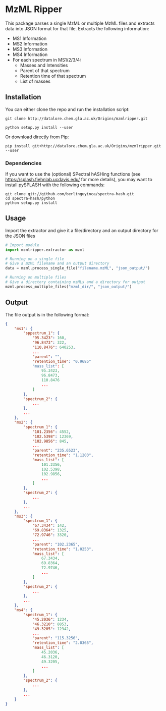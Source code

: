 # MzML Ripper

This package parses a single MzML or multiple MzML files and extracts data into JSON format for that file.
Extracts the following information:

* MS1 Information
* MS2 Information
* MS3 Information
* MS4 Information
* For each spectrum in MS1/2/3/4:
    * Masses and Intensities
    * Parent of that spectrum
    * Retention time of that spectrum
    * List of masses

## Installation

You can either clone the repo and run the installation script:
```
git clone http://datalore.chem.gla.ac.uk/Origins/mzmlripper.git

python setup.py install --user

```

Or download directly from Pip:
```
pip install git+http://datalore.chem.gla.ac.uk/Origins/mzmlripper.git --user

```
### Dependencies
If you want to use the (optional) SPectral hASHing functions (see https://splash.fiehnlab.ucdavis.edu/ for more details), 
you may want to install pySPLASH with the following commands:
```
git clone git://github.com/berlinguyinca/spectra-hash.git
cd spectra-hash/python
python setup.py install

```

## Usage

Import the extractor and give it a file/directory and an output directory for the JSON files

```python
# Import module
import mzmlripper.extractor as mzml

# Running on a single file
# Give a mzML filename and an output directory
data = mzml.process_single_file("filename.mzML", "json_output/")

# Running on multiple files
# Give a directory containing mzMLs and a directory for output
mzml.process_multiple_files("mzml_dir/", "json_output/")

```

## Output
The file output is in the following format:

```json
{
    "ms1": {
        "sppectrum_1": {
            "95.3423": 160,
            "96.8473": 322,
            "110.8476": 640253,
            ...
            "parent": "",
            "retention_time": "0.9685"
            "mass_list": [
                95.3423,
                96.8473,
                110.8476
                ...
            ]
        },
        "spectrum_2": {
            ...
        },
        ...
    },
    "ms2": {
        "spectrum_1": {
            "101.2356": 4552,
            "102.5398": 12369,
            "102.9856": 845,
            ...
            "parent": "235.6523",
            "retention_time": "1.1203",
            "mass_list": [
                101.2356,
                102.5398,
                102.9856,
                ...
            ]
        },
        "spectrum_2": {
            ...
        },
        ...
    },
    "ms3": {
        "spectrum_1": {
            "67.3434": 142,
            "69.8364": 1325,
            "72.9746": 3320,
            ...
            "parent": "102.2365",
            "retention_time": "1.0253",
            "mass_list": [
                67.3434,
                69.8364,
                72.9746,
                ...
            ]
        },
        "spectrum_2": {
            ...
        },
        ...
    },
    "ms4": {
        "spectrum_1": {
            "45.2036": 1234,
            "46.3210": 8853,
            "49.3205": 12342,
            ...
            "parent": "115.3256",
            "retention_time": "2.0365",
            "mass_list": [
                45.2036,
                46.3120,
                49.3205,
                ...
            ]
        },
        "spectrum_2": {
            ...
        },
        ...
    }
}